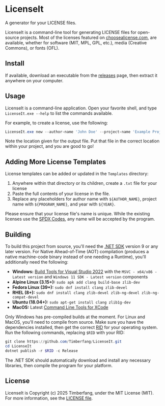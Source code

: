 # LicenseIt

A generator for your LICENSE files.

LicenseIt is a command-line tool for generating LICENSE files for open-source projects. Most of the licenses featured on [choosealicense.com](https://choosealicense.com), are available, whether for software (MIT, MPL, GPL, etc.), media (Creative Commons), or fonts (OFL).

## Install

If available, download an executable from the [releases](https://github.com/Timberfang/LicenseIt/releases/latest) page, then extract it anywhere on your computer.

## Usage

LicenseIt is a command-line application. Open your favorite shell, and type `LicenseIt.exe --help` to list the commands available.

For example, to create a license, use the following:

```powershell
LicenseIt.exe new --author-name 'John Doe' --project-name 'Example Project' --license-name 'MIT'
```

Note the location given for the output file. Put that file in the correct location within your project, and you are good to go!

## Adding More License Templates

License templates can be added or updated in the `Templates` directory:

1. Anywhere within that directory or its children, create a `.txt` file for your license
2. Paste the full contents of your license in the file.
3. Replace any placeholders for author name with `${AUTHOR_NAME}`, project name with `${PROGRAM_NAME}`, and year with `${YEAR}`.

Please ensure that your license file's name is unique. While the existing licenses use the [SPDX Codes](https://spdx.org/licenses), any name will be accepted by the program.

## Building

To build this project from source, you'll need the [.NET SDK](https://dotnet.microsoft.com/en-us/download/dotnet/9.0) version 9 or any later version. For Native Ahead-of-Time (AOT) compilation (produces a native machine-code binary instead of one needing a Runtime), you'll additionally need the following:

- **Windows:** [Build Tools for Visual Studio 2022](https://visualstudio.microsoft.com/downloads/#build-tools-for-visual-studio-2022) with the `MSVC - x64/x86 - Latest version` and `Windows 11 SDK - Latest version` components
- **Alpine Linux (3.15+):** `sudo apk add clang build-base zlib-dev`
- **Fedora Linux (39+):** `sudo dnf install clang zlib-devel`
- **RHEL (8+):** `sudo dnf install clang zlib-devel zlib-ng-devel zlib-ng-compat-devel`
- **Ubuntu (18.04+):** `sudo apt-get install clang zlib1g-dev`
- **MacOS:** Latest [Command Line Tools for XCode](https://developer.apple.com/download)

Only Windows has pre-compiled builds at the moment. For Linux and MacOS, you'll need to compile from source. Make sure you have the dependencies installed, then get the correct [RID](https://learn.microsoft.com/en-us/dotnet/core/rid-catalog#known-rids) for your operating system. Run the following commands, replacing `$RID` with your RID:

```powershell
git clone https://github.com/Timberfang/LicenseIt.git
cd LicenseIt
dotnet publish -r $RID -c Release
```

The .NET SDK should automatically download and install any necessary libraries, then compile the program for your platform.

## License

LicenseIt is Copyright (c) 2025 Timberfang, under the MIT License (MIT). For more information, see the [LICENSE file](LICENSE).
